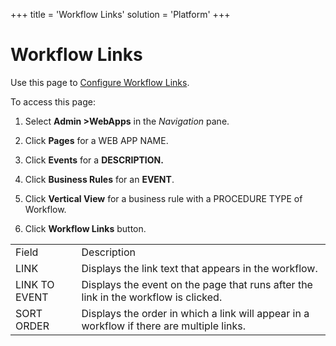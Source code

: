 +++
title = 'Workflow Links'
solution = 'Platform'
+++

# Workflow Links

<div class="use">

Use this page to [Configure Workflow
Links](../Use_Cases/Configure_Workflow_Links.htm).

</div>

To access this page:

1.  Select **Admin \>WebApps** in the *Navigation* pane.

2.  Click **Pages** for a WEB APP NAME.

3.  Click **Events** for a **DESCRIPTION.**

4.  Click **Business Rules** for an **EVENT**.

5.  Click **Vertical View** for a business rule with a PROCEDURE TYPE of
    Workflow.

6.  Click **Workflow
Links** button.

|               |                                                                                           |
| ------------- | ----------------------------------------------------------------------------------------- |
| Field         | Description                                                                               |
| LINK          | Displays the link text that appears in the workflow.                                      |
| LINK TO EVENT | Displays the event on the page that runs after the link in the workflow is clicked.       |
| SORT ORDER    | Displays the order in which a link will appear in a workflow if there are multiple links. |

